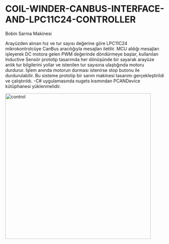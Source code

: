 # COIL-WINDER-CANBUS-INTERFACE-AND-LPC11C24-CONTROLLER
Bobin Sarma Makinesi

Arayüzden alınan hız ve tur sayısı değerine göre LPC11C24 mikrokontrolcüye CanBus aracılığıyla mesajları iletilir.
MCU aldığı mesajları işleyerek DC motora gelen  PWM değerinde döndürmeye başlar, kullanılan Inductive Sensör prototip tasarımda her dönüşünde bir sayarak arayüze anlık tur bilgilerini yollar
ve istenilen tur sayısına ulaştığında motoru durdurur. İşlem anında motorun durması istenirse stop butonu ile durdurulabilir.
Bu sisteme prototip bir sarım makinesi tasarımı gerçekleştirildi ve çalıştırıldı. -C# uygulamasında nugets kısmından PCANDevice kütüphanesi yüklenmelidir.


<img width="461" alt="control" src="https://user-images.githubusercontent.com/104312094/224980062-47decf7c-102f-4303-9892-5fa0665ed352.PNG">
